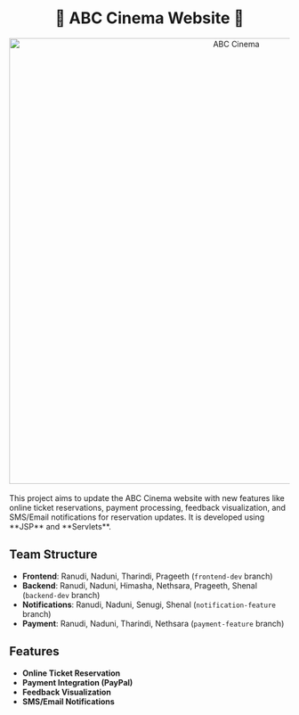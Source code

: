 <h1 align="center">
 🎥 ABC Cinema Website 🍿
</h1>


<div align="center">
<img src="https://github.com/user-attachments/assets/08e468af-777c-4fd5-878d-565cbc18ac59" alt="ABC Cinema" width="800"/>
</div>

<br>
This project aims to update the ABC Cinema website with new features like online ticket reservations, payment processing, feedback visualization, and SMS/Email notifications for reservation updates. It is developed using **JSP** and **Servlets**.

## Team Structure

- **Frontend**: Ranudi, Naduni, Tharindi, Prageeth (`frontend-dev` branch)
- **Backend**: Ranudi, Naduni, Himasha, Nethsara, Prageeth, Shenal (`backend-dev` branch)
- **Notifications**: Ranudi, Naduni, Senugi, Shenal (`notification-feature` branch)
- **Payment**: Ranudi, Naduni, Tharindi, Nethsara (`payment-feature` branch)

## Features
- **Online Ticket Reservation**
- **Payment Integration (PayPal)**
- **Feedback Visualization**
- **SMS/Email Notifications**
